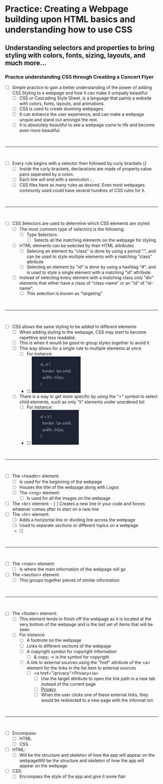 # Practice: Creating a Webpage building upon HTML basics and understanding how to use CSS

## Understanding selectors and properties to bring styling with colors, fonts, sizing, layouts, and much more...

### Practce understanding CSS through Creatiing a Concert Flyer

-   [ ] Simple practice to gain a better understanding of the power of adding CSS Styling to a webpage and how it can make it uniquely beautiful
    -   [ ] CSS or Cascading Style Sheet, is a language that paints a website with colors, fonts, layouts, and animations.
    -   [ ] CSS is used to create stunning webpages.
    -   [ ] It can enhance the user experience, and can make a webpage unquie and stand out amongst the rest.
    -   [ ] It is absolutely beautiful to see a webpage come to life and become even more beautiful.
<br>
<hr>
<br>

-   [ ] Every rule begins with a selector then followed by curly brackets {}
    -   [ ] Inside the curly brackets, declarations are made of property:value pairs seperated by a colon.
    -   [ ] Each line will end with a semicolon ; .
    -   [ ] CSS files have as many rules as desired. Even most webpages commonly used could have several hundres of CSS rules for it.

<br>
<hr>
<br>

-   [ ] CSS Selectors are used to determine which CSS elements are styled
    -   [ ] The most common type of selectors is the following:
        -   [ ] Type Selectors:
            -   [ ] Selects all the matching elements on the webpage for styling
    -   [ ] HTML elements can be selected by their HTML attributes
        -   [ ] Selecing an element by "class" is done by using a period ".", and can be used to style multiple elements with a matching "class" attribute
        -   [ ] Selecting an element by "id" is done by using a hashtag "#", and is used to style a single element with a matching "id" attribute.
    -   [ ] Instead of selecting every element with a matching class only "div" elements that either have a class of "class-name" or an "id" of "id-name".
        -   [ ] This selection is known as "targeting"

<br>
<hr>
<br>

-   [ ] CSS allows the same styling to be added to different elements
    -   [ ] When adding styling to the webpage, CSS may start to become repetitive and less readable.
    -   [ ] This is when it would be good to group styles together to avoid it
    -   [ ] This way allows for a single rule to multiple elements at once
        -   [ ] For instance:
        -   [ ] <img src="img/f-grouping.png" alt="An example of how to group elements to avoid repetative styling">
    -   [ ] There is a way to get more specific by using the ">" symbol to select child elements, such as only "li" elements under unordered list
        -   [ ] For instance:
        -   [ ] <img src="img/g-combining.png">

<br>
<hr>
<br>

-   [ ] The &lt;header&gt; element:
    -   [ ] Is used for the beginning of the webpage
    -   [ ] Houses the title of the webpage along with Logos
    -   [ ] The &lt;img&gt; element:
        -   [ ] Is used for all the images on the webpage

-   [ ] The &lt;br&gt; element:
           -  [ ] Creates a new line in your code and forces whatever comes after to start on a new line
-   [ ] The &lt;hr&gt; element:
    -   [ ]  Adds a horizontal line or dividing line across the webpage
    -   [ ] Used to separate sections or different topics on a webpage
    -   [ ]

<br>
<hr>
<br>

-   [ ] The &lt;main&gt; element:
    -   [ ] Is where the main information of the webpage will go
-   [ ] The &lt;section&gt; element:
    -   [ ] This groups together pieces of similar information

<br>
<hr>
<br>

-   [ ]  The &lt;footer&gt; element:
    -   [ ]  This element tends to finish off the webpage as it is located at the very bottom of the webpage and is the last set of items that will be seen
    -   [ ] For instance:
        -   [ ] A footnote on the webpage
        -   [ ] Links to different sections of the webpage
        -   [ ] A copyright symbol for copyright information
            -   [ ] & copy; -> is the symbol for copyright
        -   [ ] A link to external sources using the "href" attribute of the &lt;a&gt; element for the links in the list item to external sources
            -   [ ] &lt;a href="/privacy"&gt;Privacy&lt;/a&gt;
                -   [ ] Use the target attribute to open the link path in a new tab instead of the current page
                -   [ ] <a href="/privacy" target="_blank">Privacy</a>
                -   [ ] When the user clicks one of these external links, they would be redirected to a new page with the informat ion

<br>
<hr>
<br>

-   [ ] Encompass:
    -   [ ] HTML
    -   [ ] CSS
-   [ ] HTML:
    -   [ ] Will be the structure and skeleton of how the app will appear on the webpageWill be the structure and skeleton of how the app will appear on the webpage
-   [ ] CSS:
    -   [ ] Encompass the style of the app and give it some flair
